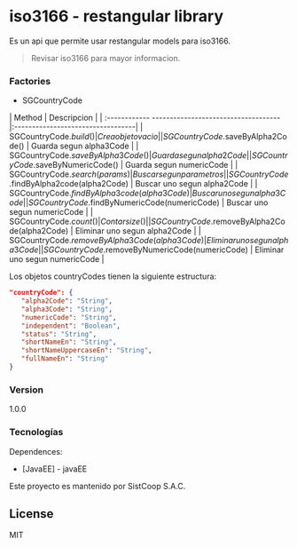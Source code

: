 # iso3166 - restangular library

Es un api que permite usar restangular models para iso3166.

> Revisar iso3166 para mayor informacion.

### Factories
* SGCountryCode


| Method                                            | Descripcion                       |
| :------------ ------------------------------------|:----------------------------------|
| SGCountryCode.$build()                            | Crea objeto vacio                 |
| SGCountryCode.$saveByAlpha2Code()                 | Guarda segun alpha3Code           |
| SGCountryCode.$saveByAlpha3Code()                 | Guarda segun alpha2Code           |
| SGCountryCode.$saveByNumericCode()                | Guarda segun numericCode          |
| SGCountryCode.$search(params)                     | Buscar segun parametros           |
| SGCountryCode.$findByAlpha2code(alpha2Code)       | Buscar uno segun alpha2Code       |
| SGCountryCode.$findByAlpha3code(alpha3Code)       | Buscar uno segun alpha3Code       |
| SGCountryCode.$findByNumericCode(numericCode)     | Buscar uno segun numericCode      |
| SGCountryCode.$count()                            | Contar size()                     |
| SGCountryCode.$removeByAlpha2Code(alpha2Code)     | Eliminar uno segun alpha2Code     |
| SGCountryCode.$removeByAlpha3Code(alpha3Code)     | Eliminar uno segun alpha3Code     |
| SGCountryCode.$removeByNumericCode(numericCode)   | Eliminar uno segun numericCode    |


Los objetos countryCodes tienen la siguiente estructura:

```json
"countryCode": {
   "alpha2Code": "String",
   "alpha3Code": "String",
   "numericCode": "String",    
   "independent": "Boolean",
   "status": "String",  
   "shortNameEn": "String",
   "shortNameUppercaseEn": "String",
   "fullNameEn": "String"
}
```

### Version
1.0.0

### Tecnologías

Dependences:

* [JavaEE] - javaEE

Este proyecto es mantenido por SistCoop S.A.C.

License
----

MIT